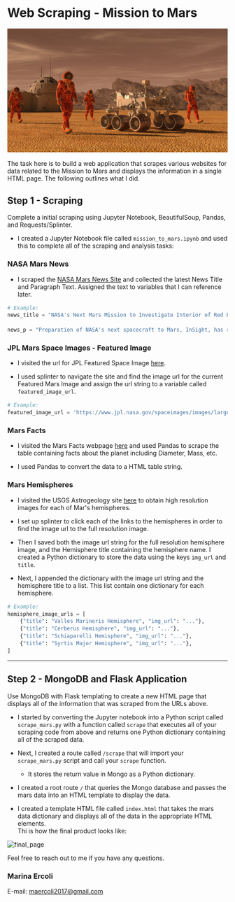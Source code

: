 # Web Scraping - Mission to Mars

![mission_to_mars](Images/mission_to_mars.png)

The task here is to build a web application that scrapes various websites for data related to the Mission to Mars and displays the information in a single HTML page. The following outlines what I did.

## Step 1 - Scraping

Complete a initial scraping using Jupyter Notebook, BeautifulSoup, Pandas, and Requests/Splinter.

* I created a Jupyter Notebook file called `mission_to_mars.ipynb` and used this to complete all of the scraping and analysis tasks:

### NASA Mars News

* I scraped the [NASA Mars News Site](https://mars.nasa.gov/news/) and collected the latest News Title and Paragraph Text. Assigned the text to variables that I can reference later.

```python
# Example:
news_title = "NASA's Next Mars Mission to Investigate Interior of Red Planet"

news_p = "Preparation of NASA's next spacecraft to Mars, InSight, has ramped up this summer, on course for launch next May from Vandenberg Air Force Base in central California -- the first interplanetary launch in history from America's West Coast."
```

### JPL Mars Space Images - Featured Image

* I visited the url for JPL Featured Space Image [here](https://www.jpl.nasa.gov/spaceimages/?search=&category=Mars).

* I used splinter to navigate the site and find the image url for the current Featured Mars Image and assign the url string to a variable called `featured_image_url`.

```python
# Example:
featured_image_url = 'https://www.jpl.nasa.gov/spaceimages/images/largesize/PIA16225_hires.jpg'
```

### Mars Facts

* I visited the Mars Facts webpage [here](https://space-facts.com/mars/) and used Pandas to scrape the table containing facts about the planet including Diameter, Mass, etc.

* I used Pandas to convert the data to a HTML table string.

### Mars Hemispheres

* I visited the USGS Astrogeology site [here](https://astrogeology.usgs.gov/search/results?q=hemisphere+enhanced&k1=target&v1=Mars) to obtain high resolution images for each of Mar's hemispheres.

* I set up splinter to click each of the links to the hemispheres in order to find the image url to the full resolution image.

* Then I saved both the image url string for the full resolution hemisphere image, and the Hemisphere title containing the hemisphere name. I created a Python dictionary to store the data using the keys `img_url` and `title`.

* Next, I appended the dictionary with the image url string and the hemisphere title to a list. This list contain one dictionary for each hemisphere.

```python
# Example:
hemisphere_image_urls = [
    {"title": "Valles Marineris Hemisphere", "img_url": "..."},
    {"title": "Cerberus Hemisphere", "img_url": "..."},
    {"title": "Schiaparelli Hemisphere", "img_url": "..."},
    {"title": "Syrtis Major Hemisphere", "img_url": "..."},
]
```
- - -

## Step 2 - MongoDB and Flask Application

Use MongoDB with Flask templating to create a new HTML page that displays all of the information that was scraped from the URLs above.

* I started by converting the Jupyter notebook into a Python script called `scrape_mars.py` with a function called `scrape` that executes all of your scraping code from above and returns one Python dictionary containing all of the scraped data.

* Next, I created a route called `/scrape` that will import your `scrape_mars.py` script and call your `scrape` function.

  * It stores the return value in Mongo as a Python dictionary.

* I created a root route `/` that queries the Mongo database and passes the mars data into an HTML template to display the data.

* I created a template HTML file called `index.html` that takes the mars data dictionary and displays all of the data in the appropriate HTML elements.  
Thi is how the final product looks like:

![final_page](Images/final_page.gif)


Feel free to reach out to me if you have any questions.

### Marina Ercoli
E-mail: maercoli2017@gmail.com



